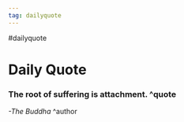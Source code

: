 ```yaml
---
tag: dailyquote
---
```


#dailyquote

# Daily Quote

### The root of suffering is attachment. ^quote
*-The Buddha* ^author
